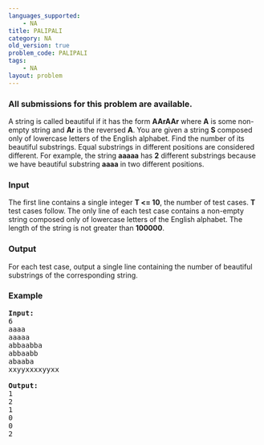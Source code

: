 ```yaml
---
languages_supported:
    - NA
title: PALIPALI
category: NA
old_version: true
problem_code: PALIPALI
tags:
    - NA
layout: problem
---
```

###  All submissions for this problem are available. 

A string is called beautiful if it has the form **AArAAr** where **A** is some non-empty string and **Ar** is the reversed **A**. You are given a string **S** composed only of lowercase letters of the English alphabet. Find the number of its beautiful substrings. Equal substrings in different positions are considered different. For example, the string **aaaaa** has **2** different substrings because we have beautiful substring **aaaa** in two different positions.

### Input

 The first line contains a single integer **T &lt;= 10**, the number of test cases. **T** test cases follow. The only line of each test case contains a non-empty string composed only of lowercase letters of the English alphabet. The length of the string is not greater than **100000**.

### Output

 For each test case, output a single line containing the number of beautiful substrings of the corresponding string.

### Example

<pre>
<b>Input:</b>
6
aaaa
aaaaa
abbaabba
abbaabb
abaaba
xxyyxxxxyyxx

<b>Output:</b>
1
2
1
0
0
2
</pre>